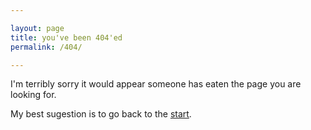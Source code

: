 ```yaml
---

layout: page
title: you've been 404'ed
permalink: /404/

---
```



I'm terribly sorry it would appear someone has eaten the page you are looking for.

My best sugestion is to go back to the [start](/).